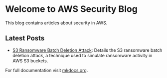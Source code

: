 # Welcome to AWS Security Blog

This blog contains articles about security in AWS.

## Latest Posts

* [S3 Ransomware Batch Deletion Attack](aws.impact.s3-ransomware-batch-deletion-blog.md): Details the S3 ransomware batch deletion attack, a technique used to simulate ransomware activity in AWS S3 buckets.

For full documentation visit [mkdocs.org](https://www.mkdocs.org).

